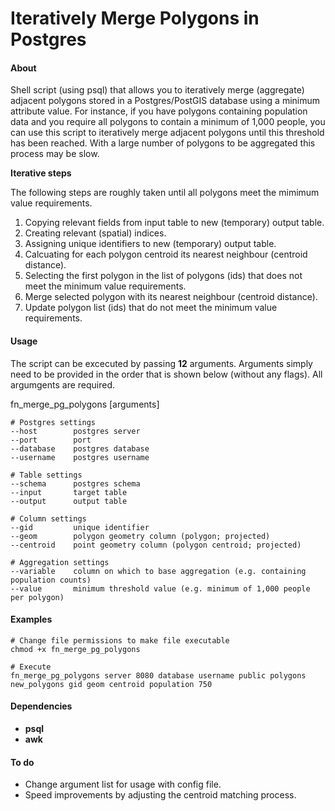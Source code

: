 # Iteratively Merge Polygons in Postgres

#### About
Shell script (using psql) that allows you to iteratively merge (aggregate) adjacent polygons stored in a Postgres/PostGIS database using a minimum attribute value. 
For instance, if you have polygons containing population data and you require all polygons to contain a minimum
of 1,000 people, you can use this script to iteratively merge adjacent polygons until this threshold has been reached. With a large number of 
polygons to be aggregated this process may be slow. 

__Iterative steps__

The following steps are roughly taken until all polygons meet the mimimum value requirements.

1. Copying relevant fields from input table to new (temporary) output table.
2. Creating relevant (spatial) indices.
3. Assigning unique identifiers to new (temporary) output table.
4. Calcuating for each polygon centroid its nearest neighbour (centroid distance).
5. Selecting the first polygon in the list of polygons (ids) that does not meet the minimum value requirements.
6. Merge selected polygon with its nearest neighbour (centroid distance).
7. Update polygon list (ids) that do not meet the minimum value requirements.

#### Usage
The script can be excecuted by passing __12__ arguments. Arguments simply need to be provided in the
order that is shown below (without any flags). All argumgents are required.

  fn_merge_pg_polygons [arguments]
    
    # Postgres settings
    --host        postgres server
    --port        port
    --database    postgres database
    --username    postgres username
    
    # Table settings
    --schema      postgres schema
    --input       target table
    --output      output table
    
    # Column settings
    --gid         unique identifier 
    --geom        polygon geometry column (polygon; projected)
    --centroid    point geometry column (polygon centroid; projected)
    
    # Aggregation settings
    --variable    column on which to base aggregation (e.g. containing population counts)
    --value       minimum threshold value (e.g. minimum of 1,000 people per polygon)

#### Examples

    # Change file permissions to make file executable
    chmod +x fn_merge_pg_polygons

    # Execute
    fn_merge_pg_polygons server 8080 database username public polygons new_polygons gid geom centroid population 750

#### Dependencies
* __psql__ 
* __awk__

#### To do
* Change argument list for usage with config file.
* Speed improvements by adjusting the centroid matching process.

